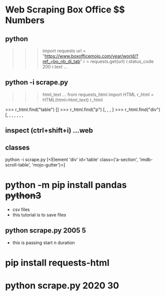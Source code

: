 #  Web Scraping Box Office $$ Numbers
## python
>>> import requests
>>> url = "https://www.boxofficemojo.com/year/world/?ref_=bo_nb_di_tab"
>>> r = requests.get(url)
>>> r.status_code
200
>>> r.text
...
## python -i scrape.py
>>> html_text
...
>>> from requests_html import HTML
>>> r_html = HTML(html=html_text)
>>> r_html
<HTML url='https://example.org/'>
>>> r_html.find("table")
[<Element 'table' class=('a-bordered', 'a-horizontal-stripes', 'a-size-base', 'a-span12', 'mojo-body-table', 'mojo-table-annotated')>]
>>> r_html.find("p")
[<Element 'p' >, <Element 'p' class=('mojo-help-row',)>, <Element 'p' >, <Element 'p' >]
>>> r_html.find("div")
[<Element 'div' id='a-page'>, <Element 'div' class=('a-section', 'a-spacing-none', 'mojo-navigation', 'mojo-header', 'mojo-flex', 'mojo-flex-h')>, <Element 'div' class=('a-section', 'mojo-logo')>, <Element 'div' class=('a-section', 'a-spacing-none', 'mojo-nav-elements', 'mojo-flex', 'mojo-flex-h', 'mojo-flex-1')>, <Element 'div' class=('a-section', 'a-spacing-none', 'mojo-search-bar', 'mojo-flex', 'mojo-flex-h')>, <Element 'div' class=('a-section', 'a-spacing-none', 'mojo-search')>, <Element 'div' class=('a-section', 'a-spacing-none', 'mojo-mobile-options')>,

## inspect (ctrl+shift+i) ...web
## classes
python -i scrape.py
[<Element 'div' id='table' class=('a-section', 'imdb-scroll-table', 'mojo-gutter')>]
>>> 

# python -m pip install pandas ~~python3~~
* csv files
* this tutorial is to save files

## python scrape.py 2005 5  
* this is passing start n duration

# pip install requests-html

# python scrape.py 2020 30
